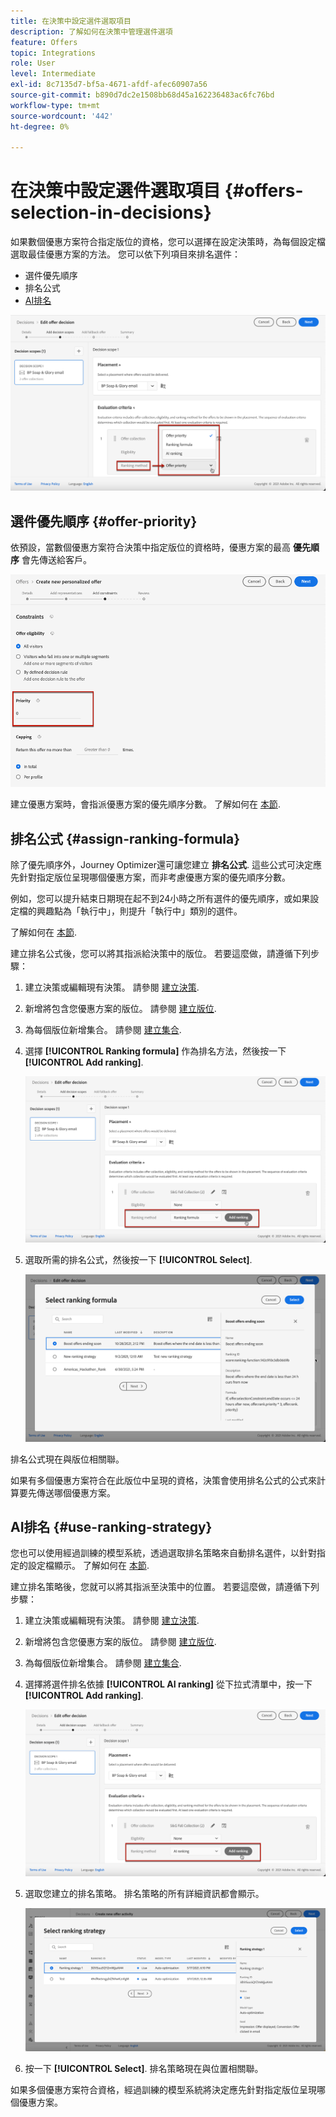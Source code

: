 ```yaml
---
title: 在決策中設定選件選取項目
description: 了解如何在決策中管理選件選項
feature: Offers
topic: Integrations
role: User
level: Intermediate
exl-id: 8c7135d7-bf5a-4671-afdf-afec60907a56
source-git-commit: b890d7dc2e1508bb68d45a162236483ac6fc76bd
workflow-type: tm+mt
source-wordcount: '442'
ht-degree: 0%

---
```


# 在決策中設定選件選取項目 {#offers-selection-in-decisions}

如果數個優惠方案符合指定版位的資格，您可以選擇在設定決策時，為每個設定檔選取最佳優惠方案的方法。 您可以依下列項目來排名選件：
* 選件優先順序
* 排名公式
* [AI排名](#use-ranking-strategy)

![](../assets/offer-rank-by.png)

## 選件優先順序 {#offer-priority}

依預設，當數個優惠方案符合決策中指定版位的資格時，優惠方案的最高 **優先順序** 會先傳送給客戶。

![](../assets/offer-priority.png)

建立優惠方案時，會指派優惠方案的優先順序分數。 了解如何在 [本節](../offer-library/creating-personalized-offers.md).

## 排名公式 {#assign-ranking-formula}

除了優先順序外，Journey Optimizer還可讓您建立 **排名公式**. 這些公式可決定應先針對指定版位呈現哪個優惠方案，而非考慮優惠方案的優先順序分數。

例如，您可以提升結束日期現在起不到24小時之所有選件的優先順序，或如果設定檔的興趣點為「執行中」，則提升「執行中」類別的選件。

了解如何在 [本節](../ranking/create-ranking-formulas.md).

建立排名公式後，您可以將其指派給決策中的版位。 若要這麼做，請遵循下列步驟：

1. 建立決策或編輯現有決策。 請參閱 [建立決策](../offer-activities/create-offer-activities.md).

1. 新增將包含您優惠方案的版位。 請參閱 [建立版位](../offer-library/creating-placements.md).

1. 為每個版位新增集合。 請參閱 [建立集合](../offer-library/creating-collections.md).

1. 選擇 **[!UICONTROL Ranking formula]** 作為排名方法，然後按一下 **[!UICONTROL Add ranking]**.

   ![](../assets/offer-activity-ranking.png)

1. 選取所需的排名公式，然後按一下 **[!UICONTROL Select]**.

   ![](../assets/ranking-selection.png)

排名公式現在與版位相關聯。

如果有多個優惠方案符合在此版位中呈現的資格，決策會使用排名公式的公式來計算要先傳送哪個優惠方案。

## AI排名 {#use-ranking-strategy}

<!--If you are an [Adobe Experience Platform](https://experienceleague.adobe.com/docs/experience-platform/landing/home.html){target="_blank"} user leveraging the **Offer Decisioning** application service,-->

您也可以使用經過訓練的模型系統，透過選取排名策略來自動排名選件，以針對指定的設定檔顯示。 了解如何在 [本節](../ranking/create-ranking-strategies.md).

建立排名策略後，您就可以將其指派至決策中的位置。 若要這麼做，請遵循下列步驟：

1. 建立決策或編輯現有決策。 請參閱 [建立決策](../offer-activities/create-offer-activities.md).

1. 新增將包含您優惠方案的版位。 請參閱 [建立版位](../offer-library/creating-placements.md).

1. 為每個版位新增集合。 請參閱 [建立集合](../offer-library/creating-collections.md).

1. 選擇將選件排名依據 **[!UICONTROL AI ranking]** 從下拉式清單中，按一下 **[!UICONTROL Add ranking]**.

   ![](../assets/ranking-selection-ai-ranking.png)

1. 選取您建立的排名策略。 排名策略的所有詳細資訊都會顯示。

   ![](../assets/ranking-selection-ai-ranking-selected.png)

1. 按一下 **[!UICONTROL Select]**. 排名策略現在與位置相關聯。

如果多個優惠方案符合資格，經過訓練的模型系統將決定應先針對指定版位呈現哪個優惠方案。

